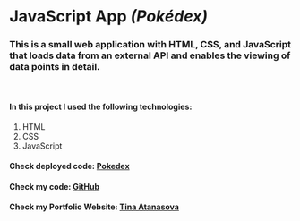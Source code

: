 
# JavaScript App *(Pokédex)*

### This is a small web application with HTML, CSS, and JavaScript that loads data from an external API and enables the viewing of data points in detail.
<br>

#### In this project I used the following technologies:
1. HTML
2. CSS
3. JavaScript

#### Check deployed code: <a href=https://tinnkie.github.io/simple-js-app/ target="_blank"> Pokedex </a>
#### Check my code: <a href=https://github.com/Tinnkie/portfolio-website target="_blank"> GitHub </a>
#### Check my Portfolio Website: <a href=https://tina-atanasova.netlify.app/index.html target="_blank"> Tina Atanasova </a>
